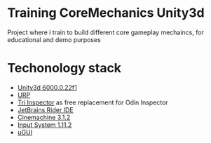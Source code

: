 # Training CoreMechanics Unity3d
Project where i train to build different core gameplay mechaincs, for educational and demo purposes
# Techonology stack
- [Unity3d 6000.0.22f1](https://unity.com/releases/editor/whats-new/6000.0.22#installs)
- [URP](https://unity.com/srp/universal-render-pipeline)
- [Tri Inspector](https://github.com/codewriter-packages/Tri-Inspector) as free replacement for Odin Inspector
- [JetBrains Rider IDE](https://www.jetbrains.com/ides/)
- [Cinemachine 3.1.2](https://docs.unity3d.com/Packages/com.unity.cinemachine@3.1/manual/index.html)
- [Input System 1.11.2](https://docs.unity3d.com/Packages/com.unity.inputsystem@1.11/manual/index.html)
- [uGUI](https://docs.unity3d.com/Packages/com.unity.ugui@2.0/manual/index.html)
